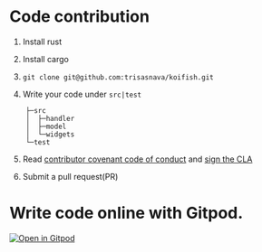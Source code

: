 # Code contribution

1. Install rust 

2. Install cargo

3. `git clone git@github.com:trisasnava/koifish.git` 

4. Write your code under `src|test`

```tree
    ├─src
    │  ├─handler
    │  ├─model
    │  └─widgets
    └─test
```

5. Read [contributor covenant code of conduct](CODE_OF_CONDUCT.md) and [sign the CLA](https://cla-assistant.io/trisasnava/koifish)

6. Submit a pull request(PR)

# Write code online with Gitpod.

[![Open in Gitpod](https://gitpod.io/button/open-in-gitpod.svg)](https://gitpod.io/#https://github.com/trisasnava/koifish)
